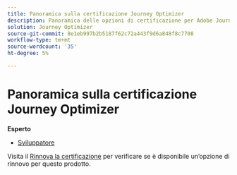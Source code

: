 ```yaml
---
title: Panoramica sulla certificazione Journey Optimizer
description: Panoramica delle opzioni di certificazione per Adobe Journey Optimizer
solution: Journey Optimizer
source-git-commit: 8e1eb997b2b5187f62c72a443f9d6a848f8c7708
workflow-type: tm+mt
source-wordcount: '35'
ht-degree: 5%

---
```


# Panoramica sulla certificazione Journey Optimizer

**Esperto**

* [Sviluppatore](/help/certifications/ajo/ajo-e-developer.md) <!--AD0-E603-->

Visita il [Rinnova la certificazione](/help/certifications/renew.md) per verificare se è disponibile un’opzione di rinnovo per questo prodotto.
